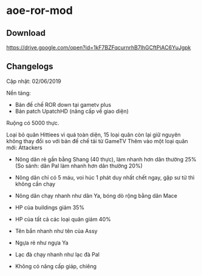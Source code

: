 # aoe-ror-mod

## Download

https://drive.google.com/open?id=1kF7BZFqcurnrhB7lhGCftPiAC6YuJgpk

## Changelogs

Cập nhật: 02/06/2019

Nền tảng:
- Bản đế chế ROR down tại gametv plus
- Bản patch UpatchHD (nâng cấp về giao diện)

Ruộng có 5000 thực.

Loại bỏ quân Hittiees vì quá toàn diện, 15 loại quân còn lại giữ nguyên không thay đổi so với bản đế chế tải từ GameTV
Thêm vào một loại quân mới: Attackers

- Nông dân rẻ gần bằng Shang (40 thực), làm nhanh hơn dân thường 25% (So sánh: dân Pal làm nhanh hơn dân thường 20%)
- Nông dân chỉ có 5 máu, voi húc 1 phát duy nhất chết ngay, gặp sư tử thì không cần chạy
- Nông dân chạy nhanh như dân Ya, bóng dò rộng bằng dân Mace

- HP của buildings giảm 35%
- HP của tất cả các loại quân giảm 40%

- Tên bắn nhanh như tên của Assy
- Ngựa rẻ như ngựa Ya
- Lạc đà chạy nhanh như lạc đà Pal

- Không có nâng cấp giáp, chiêng
